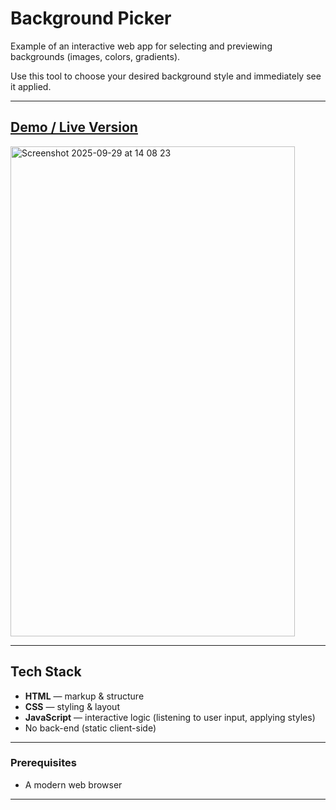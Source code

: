 # Background Picker

Example of an interactive web app for selecting and previewing backgrounds (images, colors, gradients).  

Use this tool to choose your desired background style and immediately see it applied.

---

## [Demo / Live Version](https://angelbelroth.github.io/app-KJS-KJJ/)
<img width="455" height="784" alt="Screenshot 2025-09-29 at 14 08 23" src="https://github.com/user-attachments/assets/4a6270ba-8353-4ca4-b84c-37b1b81c26b0" />

---

## Tech Stack

- **HTML** — markup & structure  
- **CSS** — styling & layout  
- **JavaScript** — interactive logic (listening to user input, applying styles)  
- No back-end (static client-side)  

---

### Prerequisites

- A modern web browser

---
